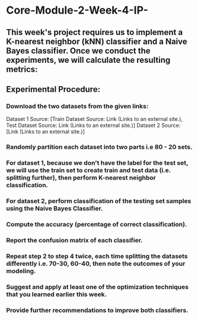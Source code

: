 # Core-Module-2-Week-4-IP-
## This week's project requires us to implement a K-nearest neighbor (kNN) classifier  and a Naive Bayes classifier. Once we conduct the experiments, we will calculate the resulting metrics:
## Experimental Procedure:

### Download the two datasets from the given links:
Dataset 1 Source: [Train Dataset Source: Link (Links to an external site.), Test Dataset Source: Link (Links to an external site.)]
Dataset 2 Source: [Link (Links to an external site.)]
### Randomly partition each dataset into two parts i.e 80 - 20  sets.
### For dataset 1, because we don't have the label for the test set, we will use the train set to create train and test data (i.e. splitting further), then perform K-nearest neighbor classification.
### For dataset 2, perform classification of the testing set samples using the Naive Bayes Classifier.
### Compute the accuracy (percentage of correct classification).
### Report the confusion matrix of each classifier.
### Repeat step 2 to step 4 twice, each time splitting the datasets differently i.e. 70-30, 60-40, then note the outcomes of your modeling.
### Suggest and apply at least one of the optimization techniques that you learned earlier this week.
### Provide further recommendations to improve both classifiers.
